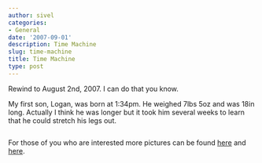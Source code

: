 ```yaml
---
author: sivel
categories:
- General
date: '2007-09-01'
description: Time Machine
slug: time-machine
title: Time Machine
type: post
---
```


Rewind to August 2nd, 2007. I can do that you know.

My first son, Logan, was born at 1:34pm. He weighed 7lbs 5oz and was 18in long. Actually I think he was longer but it took him several weeks to learn that he could stretch his legs out.

<a href="http://farm2.static.flickr.com/1036/1205398275_6e608a28b1.jpg" rel="shadowbox[logan]" alt="Logan 8/20 Happy Baby"><img src="http://farm2.static.flickr.com/1036/1205398275_6e608a28b1_s.jpg" alt="" /></a><a href="http://farm2.static.flickr.com/1109/1205409055_7e83576066.jpg" rel="shadowbox[logan]" alt="Logan Posing"><img src="http://farm2.static.flickr.com/1109/1205409055_7e83576066_s.jpg" alt="" /></a><a href="http://farm2.static.flickr.com/1311/1205396475_7d067cf33d.jpg" rel="shadowbox[logan]" alt="Logan Happy to be Photographed"><img src="http://farm2.static.flickr.com/1311/1205396475_7d067cf33d_s.jpg" alt="" /></a>

For those of you who are interested more pictures can be found [here][1] and [here][2].

 [1]: http://gallery.martzes.com/Logan/
 [2]: http://flickr.com/photos/mdmartz/sets/72157601263291729/
